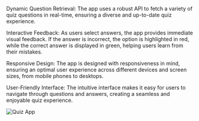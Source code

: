 Dynamic Question Retrieval: The app uses a robust API to fetch a variety of quiz questions in real-time, ensuring a diverse and up-to-date quiz experience.

Interactive Feedback: As users select answers, the app provides immediate visual feedback. If the answer is incorrect, the option is highlighted in red, while the correct answer is displayed in green, helping users learn from their mistakes.

Responsive Design: The app is designed with responsiveness in mind, ensuring an optimal user experience across different devices and screen sizes, from mobile phones to desktops.

User-Friendly Interface: The intuitive interface makes it easy for users to navigate through questions and answers, creating a seamless and enjoyable quiz experience.

![Quiz App](https://github.com/singhsayan/JavascriptProjects/blob/main/Quizapp/IMG_9478.png)
